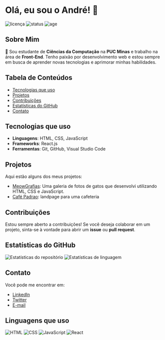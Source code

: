 
# Olá, eu sou o André! 👋

![licença](https://img.shields.io/badge/licença-MIT-brightgreen) ![status](https://img.shields.io/badge/status-em%20desenvolvimento-orange) ![age](https://img.shields.io/badge/idade-21%20anos-blue)

## Sobre Mim

🌱 Sou estudante de **Ciências da Computação** na **PUC Minas** e trabalho na área de **Front-End**. Tenho paixão por desenvolvimento web e estou sempre em busca de aprender novas tecnologias e aprimorar minhas habilidades.

## Tabela de Conteúdos

- [Tecnologias que uso](#tecnologias-que-uso)
- [Projetos](#projetos)
- [Contribuições](#contribuições)
- [Estatísticas do GitHub](#estatísticas-do-github)
- [Contato](#contato)

## Tecnologias que uso

- **Linguagens**: HTML, CSS, JavaScript
- **Frameworks**: React.js
- **Ferramentas**: Git, GitHub, Visual Studio Code

## Projetos

Aqui estão alguns dos meus projetos:

- [MeowGrafias](link_para_o_repositorio): Uma galeria de fotos de gatos que desenvolvi utilizando HTML, CSS e JavaScript.
- [Café Padrao](link_para_o_repositorio): landpage para uma cafeteria

## Contribuições

Estou sempre aberto a contribuições! Se você deseja colaborar em um projeto, sinta-se à vontade para abrir um **issue** ou **pull request**.

## Estatísticas do GitHub

![Estatísticas do repositório](https://github-readme-stats.vercel.app/api?username=xuzzet&show_icons=true&theme=radical)
![Estatísticas de linguagem](https://github-readme-stats.vercel.app/api/top-langs/?username=xuzzet&layout=compact&theme=radical)

## Contato

Você pode me encontrar em:

- [LinkedIn](https://www.linkedin.com/in/andr%C3%A9-pereira-8106b5307?utm_source=share&utm_campaign=share_via&utm_content=profile&utm_medium=android_app)
- [Twitter](https://x.com/eaidezin?t=7QlvQJJ5-d_6L6efmK1Prw&s=09)
- [E-mail](andrepereira852113@gmail.com)
## Linguagens que uso

![HTML](https://img.shields.io/badge/-HTML-E34F26?style=flat-square&logo=html5&logoColor=white)
![CSS](https://img.shields.io/badge/-CSS-1572B6?style=flat-square&logo=css3&logoColor=white)
![JavaScript](https://img.shields.io/badge/-JavaScript-F7DF1E?style=flat-square&logo=javascript&logoColor=black)
![React](https://img.shields.io/badge/-React-61DAFB?style=flat-square&logo=react&logoColor=black)

